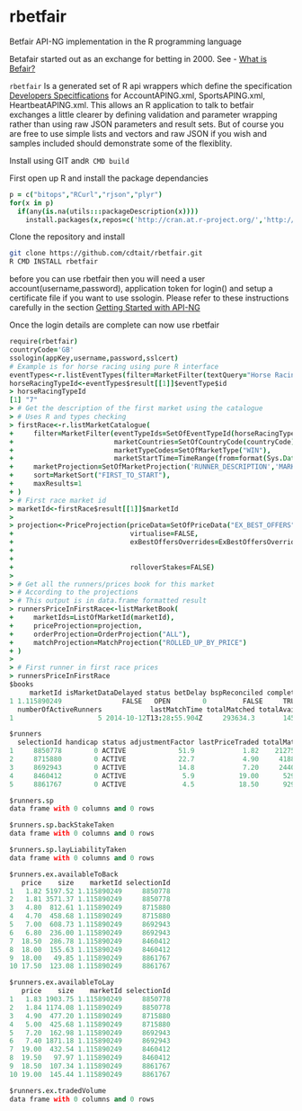 rbetfair
========

Betfair API-NG implementation in the R programming language

Betafair started out as an exchange for betting in 2000. See - [What is Befair?](https://betting.betfair.com/what/)

`rbetfair` Is a generated set of R api wrappers which define the specification [Developers Specitfications](https://api.developer.betfair.com/) for AccountAPING.xml, SportsAPING.xml, HeartbeatAPING.xml. This allows an R application to talk to betfair exchanges a little clearer by defining validation and parameter wrapping rather than using raw JSON parameters and result sets. But of course you are free to use simple lists and vectors and raw JSON if you wish and samples included should demonstrate some of the flexiblity.

Install using GIT and`R CMD build`

First open up R and install the package dependancies

```coffee
p = c("bitops","RCurl","rjson","plyr")
for(x in p)
  if(any(is.na(utils:::packageDescription(x)))) 
    install.packages(x,repos=c('http://cran.at.r-project.org/','http://www.omegahat.org/R'), dependencies = T)
```
Clone the repository and install

```bash
git clone https://github.com/cdtait/rbetfair.git
R CMD INSTALL rbetfair
```

before you can use rbetfair then you will need a user account(username,password), application token for login() and  setup a certificate file if you want to use ssologin. Please refer to these instructions carefully in the section [Getting Started with API-NG](https://api.developer.betfair.com/)

Once the login details are complete can now use rbetfair

```coffee
require(rbetfair)
countryCode='GB'
ssologin(appKey,username,password,sslcert)
# Example is for horse racing using pure R interface
eventTypes<-r.listEventTypes(filter=MarketFilter(textQuery="Horse Racing"))
horseRacingTypeId<-eventTypes$result[[1]]$eventType$id
> horseRacingTypeId
[1] "7"
> # Get the description of the first market using the catalogue
> # Uses R and types checking
> firstRace<-r.listMarketCatalogue(
+     filter=MarketFilter(eventTypeIds=SetOfEventTypeId(horseRacingTypeId),
+                         marketCountries=SetOfCountryCode(countryCode),
+                         marketTypeCodes=SetOfMarketType("WIN"),
+                         marketStartTime=TimeRange(from=format(Sys.Date(),"%Y-%m-%dT%H:%M:%SZ"))),
+     marketProjection=SetOfMarketProjection('RUNNER_DESCRIPTION','MARKET_START_TIME'),
+     sort=MarketSort("FIRST_TO_START"),
+     maxResults=1
+ )
> # First race market id
> marketId<-firstRace$result[[1]]$marketId
> 
> projection<-PriceProjection(priceData=SetOfPriceData("EX_BEST_OFFERS"),
+                             virtualise=FALSE,
+                             exBestOffersOverrides=ExBestOffersOverrides(bestPricesDepth=2L,
+                                                                         rollupModel=RollupModel("STAKE"),
+                                                                         rollupLimit=20L),
+                             rolloverStakes=FALSE)
> 
> # Get all the runners/prices book for this market
> # According to the projections
> # This output is in data.frame formatted result
> runnersPriceInFirstRace<-listMarketBook(
+     marketIds=ListOfMarketId(marketId),
+     priceProjection=projection,
+     orderProjection=OrderProjection("ALL"),
+     matchProjection=MatchProjection("ROLLED_UP_BY_PRICE")
+ )
> 
> # First runner in first race prices
> runnersPriceInFirstRace
$books
     marketId isMarketDataDelayed status betDelay bspReconciled complete inplay numberOfWinners numberOfRunners
1 1.115890249               FALSE   OPEN        0         FALSE     TRUE  FALSE               1               5
  numberOfActiveRunners            lastMatchTime totalMatched totalAvailable crossMatching runnersVoidable   version
1                     5 2014-10-12T13:28:55.904Z     293634.3       145921.6          TRUE           FALSE 839505678

$runners
  selectionId handicap status adjustmentFactor lastPriceTraded totalMatched    marketId
1     8850778        0 ACTIVE             51.9            1.82    212755.79 1.115890249
2     8715880        0 ACTIVE             22.7            4.90     41887.00 1.115890249
3     8692943        0 ACTIVE             14.8            7.20     24400.79 1.115890249
4     8460412        0 ACTIVE              5.9           19.00      5295.09 1.115890249
5     8861767        0 ACTIVE              4.5           18.50      9295.58 1.115890249

$runners.sp
data frame with 0 columns and 0 rows

$runners.sp.backStakeTaken
data frame with 0 columns and 0 rows

$runners.sp.layLiabilityTaken
data frame with 0 columns and 0 rows

$runners.ex.availableToBack
   price    size    marketId selectionId
1   1.82 5197.52 1.115890249     8850778
2   1.81 3571.37 1.115890249     8850778
3   4.80  812.61 1.115890249     8715880
4   4.70  458.68 1.115890249     8715880
5   7.00  608.73 1.115890249     8692943
6   6.80  236.00 1.115890249     8692943
7  18.50  286.78 1.115890249     8460412
8  18.00  155.63 1.115890249     8460412
9  18.00   49.85 1.115890249     8861767
10 17.50  123.08 1.115890249     8861767

$runners.ex.availableToLay
   price    size    marketId selectionId
1   1.83 1903.75 1.115890249     8850778
2   1.84 1174.08 1.115890249     8850778
3   4.90  477.20 1.115890249     8715880
4   5.00  425.68 1.115890249     8715880
5   7.20  162.98 1.115890249     8692943
6   7.40 1871.18 1.115890249     8692943
7  19.00  432.54 1.115890249     8460412
8  19.50   97.97 1.115890249     8460412
9  18.50  107.34 1.115890249     8861767
10 19.00  145.44 1.115890249     8861767

$runners.ex.tradedVolume
data frame with 0 columns and 0 rows

```

